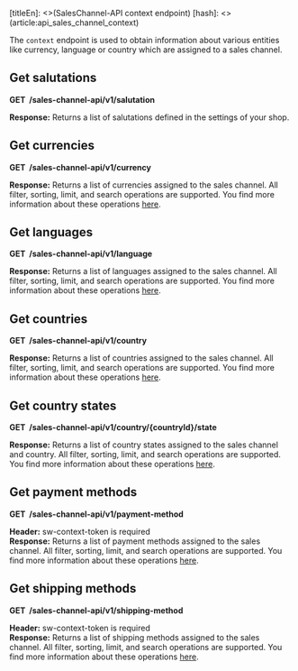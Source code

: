 [titleEn]: <>(SalesChannel-API context endpoint)
[hash]: <>(article:api_sales_channel_context)

The `context` endpoint is used to obtain information about various entities like currency, language or country which are assigned to a
sales channel.

## Get salutations

**GET  /sales-channel-api/v1/salutation**

**Response:** Returns a list of salutations defined in the settings of your shop.

## Get currencies

**GET  /sales-channel-api/v1/currency**

**Response:** Returns a list of currencies assigned to the sales channel.
All filter, sorting, limit, and search operations are supported.
You find more information about these operations [here](./050-filter-search-limit.md).

## Get languages

**GET  /sales-channel-api/v1/language**

**Response:** Returns a list of languages assigned to the sales channel.
All filter, sorting, limit, and search operations are supported.
You find more information about these operations [here](./050-filter-search-limit.md).

## Get countries

**GET  /sales-channel-api/v1/country**

**Response:** Returns a list of countries assigned to the sales channel.
All filter, sorting, limit, and search operations are supported.
You find more information about these operations [here](./050-filter-search-limit.md).

## Get country states

**GET  /sales-channel-api/v1/country/{countryId}/state**

**Response:** Returns a list of country states assigned to the sales channel and country.
All filter, sorting, limit, and search operations are supported.
You find more information about these operations [here](./050-filter-search-limit.md).

## Get payment methods

**GET  /sales-channel-api/v1/payment-method**

**Header:** sw-context-token is required  
**Response:** Returns a list of payment methods assigned to the sales channel.
All filter, sorting, limit, and search operations are supported.
You find more information about these operations [here](./050-filter-search-limit.md).

## Get shipping methods

**GET  /sales-channel-api/v1/shipping-method**

**Header:** sw-context-token is required  
**Response:** Returns a list of shipping methods assigned to the sales channel.
All filter, sorting, limit, and search operations are supported.
You find more information about these operations [here](./050-filter-search-limit.md).
